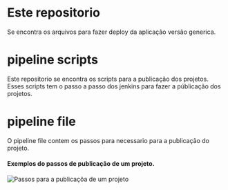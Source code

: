 # Este repositorio
Se encontra os arquivos para fazer deploy da aplicação versão generica.

# pipeline scripts
Este repositorio se encontra os scripts para a publicação dos projetos. Esses scripts tem o passo a passo dos jenkins para fazer a públicação dos projetos.

# pipeline file
O pipeline file contem os passos para necessario para a publicação do projeto.

#### Exemplos do passos de publicação  de um projeto.
![Passos para a publicaçõa de um projeto](https://miro.medium.com/v2/resize:fit:640/format:webp/1*SGuCtn2Gj_Q1fOg0MjBd9g.png)


